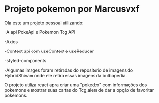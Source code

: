 # Projeto pokemon por Marcusvxf

Ola este um projeto pessoal utilizando:

-A api PokeApi e Pokemon Tcg API

-Axios

-Context api com useContext e useReducer

-styled-components

-Algumas images foram retiradas do repositorio de imagens do HybridShivam onde ele retira essas imagens da bulbapedia.


O projeto utiliza react apra criar uma "pokedex" com informações dos pokemons e mostrar suas cartas do Tcg,alem de dar a opção de favoritar pokemons.